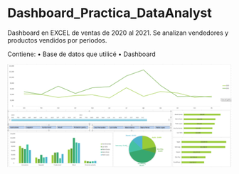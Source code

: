 # Dashboard_Practica_DataAnalyst
Dashboard en EXCEL de ventas de 2020 al 2021. Se analizan vendedores y productos vendidos por periodos.

Contiene:
  • Base de datos que utilicé
  • Dashboard

![Dashboard](https://github.com/qarlosbaldovino/Dashboard_Practica_DataAnalyst//blob/master/Dashboard.png?raw=true)
